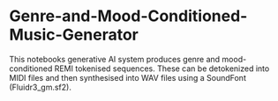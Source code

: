 # Genre-and-Mood-Conditioned-Music-Generator
This notebooks generative AI system produces genre and mood-conditioned REMI tokenised sequences. These can be detokenized into MIDI files and then synthesised into WAV files using a SoundFont (Fluidr3_gm.sf2). 

